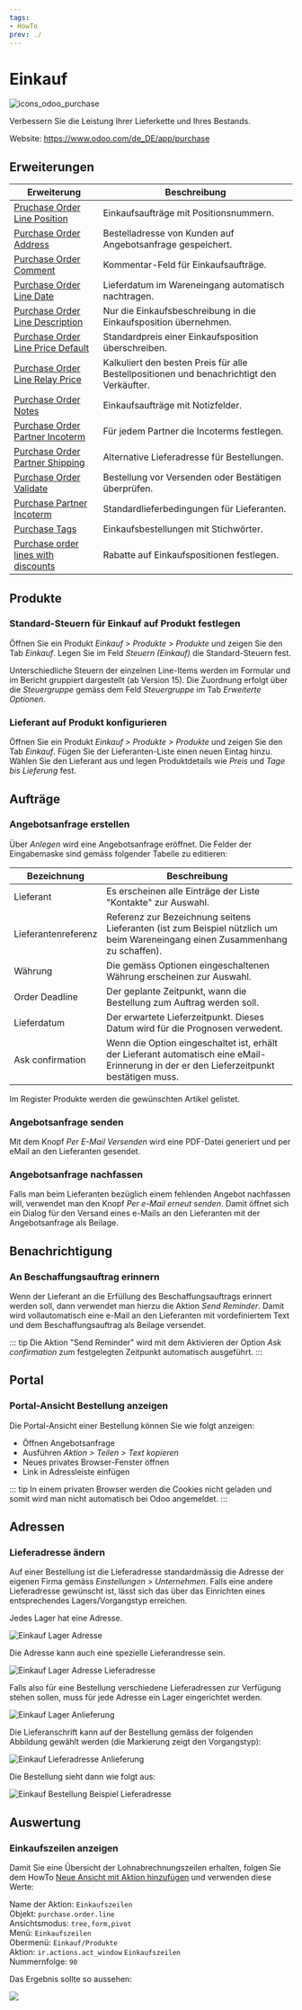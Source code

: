 ```yaml
---
tags:
- HowTo
prev: ./
---
```

# Einkauf
![icons_odoo_purchase](assets/icons_odoo_purchase.png)

Verbessern Sie die Leistung Ihrer Lieferkette und Ihres Bestands.

Website: <https://www.odoo.com/de_DE/app/purchase>

## Erweiterungen

| Erweiterung                                                                           | Beschreibung                                                                              |
| ------------------------------------------------------------------------------------- | ----------------------------------------------------------------------------------------- |
| [Pruchase Order Line Position](Purchase%20Order%20Line%20Position.md)                 | Einkaufsaufträge mit Positionsnummern.                                                    |
| [Purchase Order Address](Purchase%20Order%20Address.md)                               | Bestelladresse von Kunden auf Angebotsanfrage gespeichert.                                |
| [Purchase Order Comment](Purchase%20Order%20Comment.md)                               | Kommentar-Feld für Einkaufsaufträge.                                                      |
| [Purchase Order Line Date](Purchase%20Order%20Line%20Date.md)                         | Lieferdatum im Wareneingang automatisch nachtragen.                                       |
| [Purchase Order Line Description](Purchase%20Order%20Line%20Description.md)           | Nur die Einkaufsbeschreibung in die Einkaufsposition übernehmen.                          |
| [Purchase Order Line Price Default](Purchase%20Order%20Line%20Price%20Default.md)     | Standardpreis einer Einkaufsposition überschreiben.                                       |
| [Purchase Order Line Relay Price](Purchase%20Order%20Line%20Relay%20Price.md)         | Kalkuliert den besten Preis für alle Bestellpositionen und benachrichtigt den Verkäufter. |
| [Purchase Order Notes](Purchase%20Order%20Notes.md)                                   | Einkaufsaufträge mit Notizfelder.                                                         |
| [Purchase Order Partner Incoterm](Purchase%20Order%20Partner%20Incoterm.md)           | Für jedem Partner die Incoterms festlegen.                                                |
| [Purchase Order Partner Shipping](Purchase%20Order%20Partner%20Shipping.md)           | Alternative Lieferadresse für Bestellungen.                                               |
| [Purchase Order Validate](Purchase%20Order%20Validate.md)                             | Bestellung vor Versenden oder Bestätigen überprüfen.                                      |
| [Purchase Partner Incoterm](Purchase%20Partner%20Incoterm.md)                         | Standardlieferbedingungen für Lieferanten.                                                |
| [Purchase Tags](Purchase%20Tags.md)                                                   | Einkaufsbestellungen mit Stichwörter.                                                     |
| [Purchase order lines with discounts](Purchase%20order%20lines%20with%20discounts.md) | Rabatte auf Einkaufspositionen festlegen.                                                 |

## Produkte

### Standard-Steuern für Einkauf auf Produkt festlegen

Öffnen Sie ein Produkt *Einkauf > Produkte > Produkte* und zeigen Sie den Tab *Einkauf*. Legen Sie im Feld *Steuern (Einkauf)* die Standard-Steuern fest. 

Unterschiedliche Steuern der einzelnen Line-Items werden im Formular und im Bericht gruppiert dargestellt (ab Version 15). Die Zuordnung erfolgt über die *Steuergruppe* gemäss dem Feld *Steuergruppe* im Tab *Erweiterte Optionen*.

### Lieferant auf Produkt konfigurieren

Öffnen Sie ein Produkt *Einkauf > Produkte > Produkte* und zeigen Sie den Tab *Einkauf*. Fügen Sie der Lieferanten-Liste einen neuen Eintag hinzu. Wählen Sie den Lieferant aus und legen Produktdetails wie *Preis* und *Tage bis Lieferung* fest.

## Aufträge

### Angebotsanfrage erstellen

Über *Anlegen* wird eine Angebotsanfrage eröffnet. Die Felder der Eingabemaske sind gemäss folgender Tabelle zu editieren:

| Bezeichnung         | Beschreibung                                                                                                                             |
| ------------------- | ---------------------------------------------------------------------------------------------------------------------------------------- |
| Lieferant           | Es erscheinen alle Einträge der Liste "Kontakte" zur Auswahl.                                                                            |
| Lieferantenreferenz | Referenz zur Bezeichnung seitens Lieferanten (ist zum Beispiel nützlich um beim Wareneingang einen Zusammenhang zu schaffen).            |
| Währung             | Die gemäss Optionen eingeschaltenen Währung erscheinen zur Auswahl.                                                                      |
| Order Deadline      | Der geplante Zeitpunkt, wann die Bestellung zum Auftrag werden soll.                                                                     |
| Lieferdatum         | Der erwartete Lieferzeitpunkt. Dieses Datum wird für die Prognosen verwedent.                                                            |
| Ask confirmation    | Wenn die Option eingeschaltet ist, erhält der Lieferant automatisch eine eMail-Erinnerung in der er den Lieferzeitpunkt bestätigen muss. |

Im Register Produkte werden die gewünschten Artikel gelistet.

### Angebotsanfrage senden

Mit dem Knopf *Per E-Mail Versenden* wird eine PDF-Datei generiert und per eMail an den Lieferanten gesendet.

### Angebotsanfrage nachfassen

Falls man beim Lieferanten bezüglich einem fehlenden Angebot nachfassen will, verwendet man den Knopf *Per e-Mail erneut senden*. Damit öffnet sich ein Dialog für den Versand eines e-Mails an den Lieferanten mit der Angebotsanfrage als Beilage.

## Benachrichtigung

### An Beschaffungsauftrag erinnern

Wenn der Lieferant an die Erfüllung des Beschaffungsauftrags erinnert werden soll, dann verwendet man hierzu die Aktion *Send Reminder*. Damit wird vollautomatisch eine e-Mail an den Lieferanten mit vordefiniertem Text und dem Beschaffungsauftrag als Beilage versendet.

::: tip
Die Aktion "Send Reminder" wird mit dem Aktivieren der Option *Ask confirmation* zum festgelegten Zeitpunkt automatisch ausgeführt.
:::

## Portal

### Portal-Ansicht Bestellung anzeigen

Die Portal-Ansicht einer Bestellung können Sie wie folgt anzeigen:
* Öffnen Angebotsanfrage
* Ausführen *Aktion > Teilen > Text kopieren*
* Neues privates Browser-Fenster öffnen
* Link in Adressleiste einfügen

::: tip
In einem privaten Browser werden die Cookies nicht geladen und somit wird man nicht automatisch bei Odoo angemeldet.
:::

## Adressen

### Lieferadresse ändern
Auf einer Bestellung ist die Lieferadresse standardmässig die Adresse der eigenen Firma gemäss *Einstellungen > Unternehmen*.
Falls eine andere Lieferadresse gewünscht ist, lässt sich das über das Einrichten eines entsprechendes Lagers/Vorgangstyp erreichen.

Jedes Lager hat eine Adresse.

![Einkauf Lager Adresse](assets/Einkauf%20Lager%20Adresse.png)

Die Adresse kann auch eine spezielle Lieferandresse sein.

![Einkauf Lager Adresse Lieferadresse](assets/Einkauf%20Lager%20Adresse%20Lieferadresse.png)

Falls also für eine Bestellung verschiedene Lieferadressen zur Verfügung stehen sollen,  muss für jede Adresse ein Lager eingerichtet werden.

![Einkauf Lager Anlieferung](assets/Einkauf%20Lager%20Anlieferung.png)

Die Lieferanschrift kann auf der Bestellung gemäss der folgenden Abbildung gewählt werden (die Markierung zeigt den Vorgangstyp):

![Einkauf Lieferadresse Anlieferung](assets/Einkauf%20Lieferadresse%20Anlieferung.png)

Die Bestellung sieht dann wie folgt aus:

![Einkauf Bestellung Beispiel Lieferadresse](assets/Einkauf%20Bestellung%20Beispiel%20Lieferadresse.png)

## Auswertung

### Einkaufszeilen anzeigen

Damit Sie eine Übersicht der Lohnabrechnungszeilen erhalten, folgen Sie dem HowTo [Neue Ansicht mit Aktion hinzufügen](Entwicklung%20Aktionen.md#Neue%20Ansicht%20mit%20Aktion%20hinzufügen) und verwenden diese Werte:

Name der Aktion: `Einkaufszeilen`\
Objekt: `purchase.order.line`\
Ansichtsmodus: `tree,form,pivot`\
Menü: `Einkaufszeilen`\
Obermenü: `Einkauf/Produkte`\
Aktion: `ir.actions.act_window` `Einkaufszeilen`\
Nummernfolge: `90`

Das Ergebnis sollte so aussehen:

![](assets/Einkauf%20Einkaufszeilen.png)